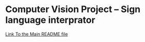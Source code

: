 # Computer Vision Project – Sign language interprator

[Link To the Main README file](https://github.com/Andrews-Projects/Computer-Vision#readme)
